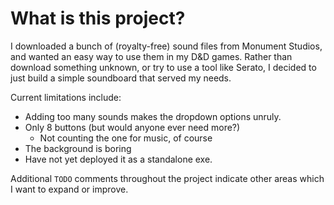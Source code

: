 # What is this project?

I downloaded a bunch of (royalty-free) sound files from Monument Studios, and wanted an easy way to use them in my D&D games. Rather than download something unknown, or try to use a tool like Serato, I decided to just build a simple soundboard that served my needs. 

Current limitations include:
* Adding too many sounds makes the dropdown options unruly.
* Only 8 buttons (but would anyone ever need more?)
  * Not counting the one for music, of course
* The background is boring
* Have not yet deployed it as a standalone exe.

Additional `TODO` comments throughout the project indicate other areas which I want to expand or improve. 
